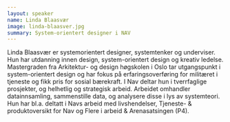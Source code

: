 ```yaml
---
layout: speaker
name: Linda Blaasvær
image: linda-blaasver.jpg
summary: System-orientert designer i NAV 
---
```

Linda Blaasvær er systemorientert designer, systemtenker og underviser. Hun har utdanning innen design, system-orientert design og kreativ ledelse. Mastergraden fra Arkitektur- og design høgskolen i Oslo tar utgangspunkt i system-orientert design og har fokus på erfaringsoverføring for militæret i tjeneste og fikk pris for sosial bærekraft. I Nav deltar hun i tverrfaglige prosjekter, og helhetlig og strategisk arbeid. Arbeidet omhandler datainnsamling, sammenstille data, og analysere disse i lys av systemteori. Hun har bl.a. deltatt i Navs arbeid med livshendelser, Tjeneste- & produktoversikt for Nav og Flere i arbeid & Arenasatsingen (P4).

